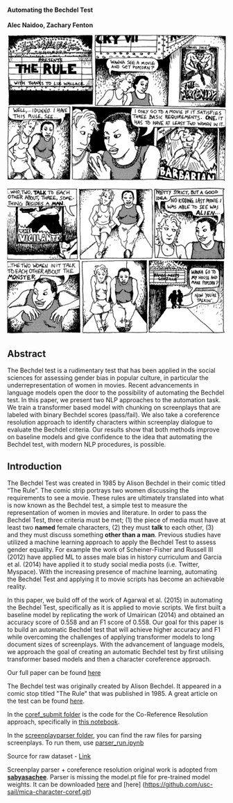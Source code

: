 #### Automating the Bechdel Test ####

__Alec Naidoo, Zachary Fenton__

![Original-Comic-Strip](/assets/img/bechdel-comic-origin.jpeg)

## Abstract

The Bechdel test is a rudimentary test that has been applied in the social sciences for assessing gender bias in popular culture, in particular the underrepresentation of women in movies. Recent advancements in language models open the door to the possibility of automating the Bechdel test. In this paper, we present two NLP approaches to the automation task. We train a transformer based model with chunking on screenplays that are labeled with binary Bechdel scores (pass/fail). We also take a coreference resolution approach to identify characters within screenplay dialogue to evaluate the Bechdel criteria. Our results show that both methods improve on baseline models and give confidence to the idea that automating the Bechdel test, with modern NLP procedures, is possible.

## Introduction
The Bechdel Test was created in 1985 by Alison Bechdel in their comic titled “The Rule”. The comic strip portrays two women discussing the requirements to see a movie. These rules are ultimately translated into what is now known as the Bechdel test, a simple test to measure the representation of women in movies and literature.
In order to pass the Bechdel Test, three criteria must be met; (1) the piece of media must have at least two __named__ female characters, (2) they must __talk__ to each other, (3) and they must discuss something __other than a man__. Previous studies have utilized a machine learning approach to apply the Bechdel Test to assess gender equality. For example the work of Scheiner-Fisher and Russell III (2012) have applied ML to asses male bias in history curriculum and Garcia et al. (2014) have applied it to study social media posts (i.e. Twitter, Myspace). With the increasing presence of machine learning, automating the Bechdel Test and applying it to movie scripts has become an achievable reality.

In this paper, we build off of the work of Agarwal et al. (2015) in automating the Bechdel Test, specifically as it is applied to movie scripts. We first built a baseline model by replicating the work of Umairican (2014) and obtained an accuracy score of 0.558 and an F1 score of 0.558. Our goal for this paper is to build an automatic Bechdel test that will achieve higher accuracy and F1 while overcoming the challenges of applying transformer models to long document sizes of screenplays. With the advancement of language models, we approach the goal of creating an automatic Bechdel test by first utilising transformer based models and then a character coreference approach.

Our full paper can be found [here](https://github.com/Alec12/Automating-the-Bechdel-Test/Automatic%20Bechdel.pdf)

The Bechdel test was originally created by Alison Bechdel. It appeared in a comic stop titled "The Rule" that was published in 1985. A great article on the test can be found [here](https://lithub.com/read-the-1985-comic-strip-that-inspired-the-bechdel-test/).



In the [coref_submit folder](https://github.com/Alec12/Automating-the-Bechdel-Test/coref_submit) is the code for the Co-Reference Resolution approach, specifically in [this notebook](https://github.com/Alec12/Automating-the-Bechdel-Test/241113_experiment.ipynb).

In the [screenplayparser folder](https://github.com/Alec12/Automating-the-Bechdel-Test/screenplayparser), you can find the raw files for parsing screenplays. To run them, use [parser_run.ipynb](https://github.com/Alec12/Automating-the-Bechdel-Test/parser_run.ipynb)

Source for raw dataset - [Link](https://huggingface.co/datasets/mocboch/movie_scripts/tree/main)

Screenplay parser + coreference resolution original work is adopted from [__sabyasachee__](https://github.com/usc-sail/mica-screenplay-parser/tree/main). Parser is missing the model.pt file for pre-trained model weights. It can be downloaded [here](https://github.com/usc-sail/mica-screenplay-parser/tree/main/screenplayparser) and [here] (https://github.com/usc-sail/mica-character-coref.git)


